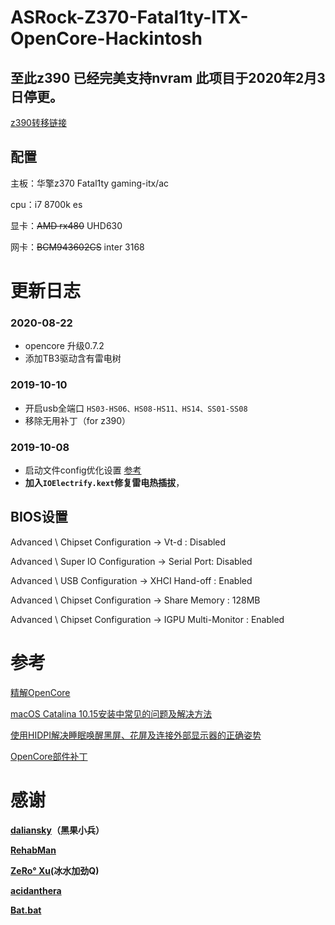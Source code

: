 # ASRock-Z370-Fatal1ty-ITX-OpenCore-Hackintosh

## 至此z390 已经完美支持nvram 此项目于2020年2月3日停更。

[z390转移链接](https://github.com/fangf2018/ASRock-Z390-Phantom-ITX-OpenCore-Hackintosh)


## 配置

主板：华擎z370 Fatal1ty gaming-itx/ac

cpu：i7 8700k es

显卡：~~AMD rx480~~ UHD630

网卡：~~BCM943602CS~~ inter 3168


# 更新日志

### 2020-08-22
* opencore 升级0.7.2
* 添加TB3驱动含有雷电树 

### 2019-10-10
* 开启usb全端口
`HS03-HS06、HS08-HS11、HS14、SS01-SS08`
* 移除无用补丁（for z390）

### 2019-10-08
* 启动文件config优化设置 [参考](https://insanelymacdiscord.github.io/Getting-Started-With-OpenCore/)
* **加入`IOElectrify.kext`修复雷电热插拔**，


## BIOS设置

Advanced \ Chipset Configuration → Vt-d : Disabled

Advanced \ Super IO Configuration → Serial Port: Disabled

Advanced \ USB Configuration → XHCI Hand-off : Enabled

Advanced \ Chipset Configuration → Share Memory : 128MB

Advanced \ Chipset Configuration → IGPU Multi-Monitor : Enabled


# 参考
[精解OpenCore](https://blog.daliansky.net/OpenCore-BootLoader.html)

[macOS Catalina 10.15安装中常见的问题及解决方法](https://blog.daliansky.net/Common-problems-and-solutions-in-macOS-Catalina-10.15-installation.html)

[使用HIDPI解决睡眠唤醒黑屏、花屏及连接外部显示器的正确姿势](https://blog.daliansky.net/Use-HIDPI-to-solve-sleep-wake-up-black-screen,-Huaping-and-connect-the-external-monitor-the-correct-posture.html)

[OpenCore部件补丁](https://github.com/daliansky/OC-little)


# 感谢
**[daliansky](https://github.com/daliansky)（黑果小兵）**

**[RehabMan](https://bitbucket.org/RehabMan/)**

**[ZeRo° Xu](https://github.com/xzhih)(冰水加劲Q)**

**[acidanthera](https://github.com/acidanthera/OpenCorePkg)**

**[Bat.bat](https://github.com/williambj1)**

